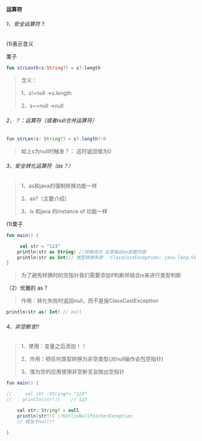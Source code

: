 #### 运算符

###### 1、安全运算符 ?.

(1)表示含义

栗子

```kotlin
fun strLenth(s:String?) = s?.length
```

> 含义：
>
> 1、s!=null ->s.length
>
> 2、s==null ->null



###### 2、？：运算符（或者null合并运算符）

```java
fun strLen(s: String?) = s?.length?:0
```

> 如上s为null时触发？： 这时返回值为0



###### 3、安全转化运算符（as？）

> 1、as和java的强制转换功能一样
>
>  2、as?（主要介绍） 
>
> 3、is 和java 的instance of 功能一样

(1)栗子

```kotlin
fun main() {

     val str = "123"
    println(str as String) //转换成功 正常输出as前面内容
    println(str as Int)// 类型转换失败 ：ClassCastException: java.lang.String cannot be cast to java.lang.Integer
}
```

> 为了避免转换时的空指针我们需要添加if判断并结合is来进行类型判断

（2）优雅的 as？

> 作用：转化失败时返回null，而不是报ClassCastException

```kotlin
println(str as? Int) // null
```



###### 4、非空断言!!

> 1、使用：变量之后添加！！
>
> 2、作用：把任何类型转换为非空类型(对null操作会包空指针)
>
> 3、值为空的应用使用非空断言会抛出空指针

```java
fun main() {

//     val str :String?= "123"
//    println(str!!)    // 123

    val str: String? = null
    println(str!!) //KotlinNullPointerException
    // 相当于null!!

}
```





